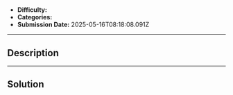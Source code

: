 # 

- **Difficulty:** 
- **Categories:** 
- **Submission Date:** 2025-05-16T08:18:08.091Z

---

## Description


---

## Solution

```

```
